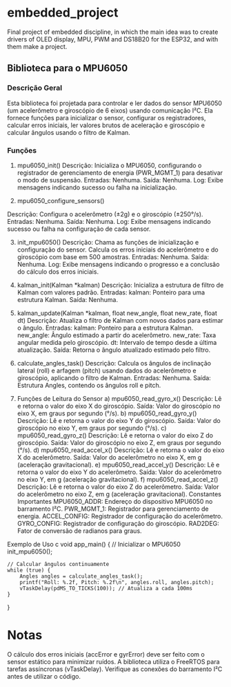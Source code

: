 # embedded_project
Final project of embedded discipline, in which the main idea was to create drivers of OLED display, MPU, PWM and DS18B20 for the ESP32, and with them make a project.

## Biblioteca para o MPU6050

### Descrição Geral

Esta biblioteca foi projetada para controlar e ler dados do sensor MPU6050 (um acelerômetro e giroscópio de 6 eixos) usando comunicação I²C. Ela fornece funções para inicializar o sensor, configurar os registradores, calcular erros iniciais, ler valores brutos de aceleração e giroscópio e calcular ângulos usando o filtro de Kalman.

### Funções
1. mpu6050_init()
Descrição: Inicializa o MPU6050, configurando o registrador de gerenciamento de energia (PWR_MGMT_1) para desativar o modo de suspensão.
Entradas: Nenhuma.
Saída: Nenhuma.
Log: Exibe mensagens indicando sucesso ou falha na inicialização.

2. mpu6050_configure_sensors()

Descrição: Configura o acelerômetro (±2g) e o giroscópio (±250°/s).
Entradas: Nenhuma.
Saída: Nenhuma.
Log: Exibe mensagens indicando sucesso ou falha na configuração de cada sensor.

3. init_mpu6050()
Descrição: Chama as funções de inicialização e configuração do sensor. Calcula os erros iniciais do acelerômetro e do giroscópio com base em 500 amostras.
Entradas: Nenhuma.
Saída: Nenhuma.
Log: Exibe mensagens indicando o progresso e a conclusão do cálculo dos erros iniciais.

4. kalman_init(Kalman *kalman)
Descrição: Inicializa a estrutura de filtro de Kalman com valores padrão.
Entradas:
kalman: Ponteiro para uma estrutura Kalman.
Saída: Nenhuma.

5. kalman_update(Kalman *kalman, float new_angle, float new_rate, float dt)
Descrição: Atualiza o filtro de Kalman com novos dados para estimar o ângulo.
Entradas:
kalman: Ponteiro para a estrutura Kalman.
new_angle: Ângulo estimado a partir do acelerômetro.
new_rate: Taxa angular medida pelo giroscópio.
dt: Intervalo de tempo desde a última atualização.
Saída: Retorna o ângulo atualizado estimado pelo filtro.

6. calculate_angles_task()
Descrição: Calcula os ângulos de inclinação lateral (roll) e arfagem (pitch) usando dados do acelerômetro e giroscópio, aplicando o filtro de Kalman.
Entradas: Nenhuma.
Saída:
Estrutura Angles, contendo os ângulos roll e pitch.

7. Funções de Leitura do Sensor
a) mpu6050_read_gyro_x()
Descrição: Lê e retorna o valor do eixo X do giroscópio.
Saída: Valor do giroscópio no eixo X, em graus por segundo (°/s).
b) mpu6050_read_gyro_y()
Descrição: Lê e retorna o valor do eixo Y do giroscópio.
Saída: Valor do giroscópio no eixo Y, em graus por segundo (°/s).
c) mpu6050_read_gyro_z()
Descrição: Lê e retorna o valor do eixo Z do giroscópio.
Saída: Valor do giroscópio no eixo Z, em graus por segundo (°/s).
d) mpu6050_read_accel_x()
Descrição: Lê e retorna o valor do eixo X do acelerômetro.
Saída: Valor do acelerômetro no eixo X, em g (aceleração gravitacional).
e) mpu6050_read_accel_y()
Descrição: Lê e retorna o valor do eixo Y do acelerômetro.
Saída: Valor do acelerômetro no eixo Y, em g (aceleração gravitacional).
f) mpu6050_read_accel_z()
Descrição: Lê e retorna o valor do eixo Z do acelerômetro.
Saída: Valor do acelerômetro no eixo Z, em g (aceleração gravitacional).
Constantes Importantes
MPU6050_ADDR: Endereço do dispositivo MPU6050 no barramento I²C.
PWR_MGMT_1: Registrador para gerenciamento de energia.
ACCEL_CONFIG: Registrador de configuração do acelerômetro.
GYRO_CONFIG: Registrador de configuração do giroscópio.
RAD2DEG: Fator de conversão de radianos para graus.

Exemplo de Uso
c
void app_main() {
    // Inicializar o MPU6050
    init_mpu6050();

    // Calcular ângulos continuamente
    while (true) {
        Angles angles = calculate_angles_task();
        printf("Roll: %.2f, Pitch: %.2f\n", angles.roll, angles.pitch);
        vTaskDelay(pdMS_TO_TICKS(100)); // Atualiza a cada 100ms
    }
}

# Notas
O cálculo dos erros iniciais (accError e gyrError) deve ser feito com o sensor estático para minimizar ruídos.
A biblioteca utiliza o FreeRTOS para tarefas assíncronas (vTaskDelay).
Verifique as conexões do barramento I²C antes de utilizar o código.
